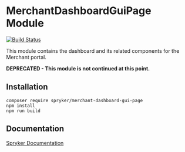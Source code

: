 # MerchantDashboardGuiPage Module
[![Build Status](https://travis-ci.org/spryker/merchant-dashboard-gui-page.svg)](https://travis-ci.org/spryker/merchant-dashboard-gui-page)

This module contains the dashboard and its related components for the Merchant portal.

**DEPRECATED - This module is not continued at this point.**

## Installation

```
composer require spryker/merchant-dashboard-gui-page
npm install
npm run build
```

## Documentation

[Spryker Documentation](https://documentation.spryker.com/module_guide/overview.htm)
